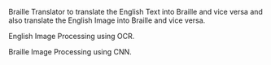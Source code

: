 Braille Translator to translate the English Text into Braille and vice versa and also translate the English Image into Braille and vice versa.

English Image Processing using OCR.

Braille Image Processing using CNN.
